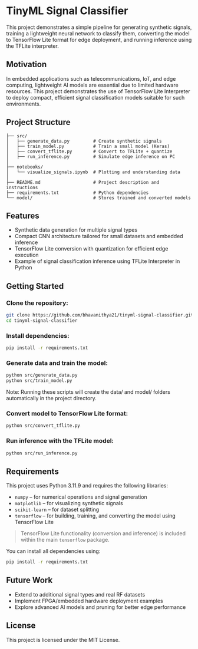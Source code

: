 # TinyML Signal Classifier

This project demonstrates a simple pipeline for generating synthetic signals, training a lightweight neural network to classify them, converting the model to TensorFlow Lite format for edge deployment, and running inference using the TFLite interpreter.

## Motivation

In embedded applications such as telecommunications, IoT, and edge computing, lightweight AI models are essential due to limited hardware resources. This project demonstrates the use of TensorFlow Lite Interpreter to deploy compact, efficient signal classification models suitable for such environments.

## Project Structure

```
├── src/  
│   ├── generate_data.py         # Create synthetic signals  
│   ├── train_model.py           # Train a small model (Keras)  
│   ├── convert_tflite.py        # Convert to TFLite + quantize  
│   ├── run_inference.py         # Simulate edge inference on PC  
│  
├── notebooks/  
│   └── visualize_signals.ipynb  # Plotting and understanding data  
│  
├── README.md                    # Project description and instructions  
├── requirements.txt             # Python dependencies  
└── model/                       # Stores trained and converted models  
```

## Features

- Synthetic data generation for multiple signal types
- Compact CNN architecture tailored for small datasets and embedded inference
- TensorFlow Lite conversion with quantization for efficient edge execution
- Example of signal classification inference using TFLite Interpreter in Python

## Getting Started

### Clone the repository:
```bash
git clone https://github.com/bhavanithya21/tinyml-signal-classifier.git
cd tinyml-signal-classifier
```
### Install dependencies:
```bash
pip install -r requirements.txt
```
### Generate data and train the model:
```bash
python src/generate_data.py
python src/train_model.py
```
Note: Running these scripts will create the data/ and model/ folders automatically in the project directory.

### Convert model to TensorFlow Lite format:
```bash
python src/convert_tflite.py
```
### Run inference with the TFLite model:
```bash
python src/run_inference.py
```
## Requirements

This project uses Python 3.11.9 and requires the following libraries:

- `numpy` – for numerical operations and signal generation
- `matplotlib` – for visualizing synthetic signals
- `scikit-learn` – for dataset splitting
- `tensorflow` – for building, training, and converting the model using TensorFlow Lite
> TensorFlow Lite functionality (conversion and inference) is included within the main `tensorflow` package.

You can install all dependencies using:

```bash
pip install -r requirements.txt
```

## Future Work

- Extend to additional signal types and real RF datasets
- Implement FPGA/embedded hardware deployment examples
- Explore advanced AI models and pruning for better edge performance

## License

This project is licensed under the MIT License.
